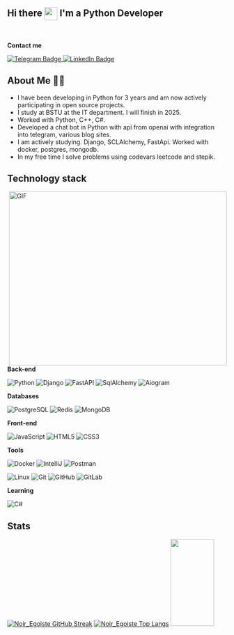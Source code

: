 ## Hi there <img src="https://media.giphy.com/media/hvRJCLFzcasrR4ia7z/giphy.gif" align="center" width="30px"/> I'm a Python Developer
<br>

**Contact me**

 <a href="https://t.me/Noir_Egoiste">
    <img src="https://img.shields.io/badge/Telegram-Noir_Egoiste?style=for-the-badge&logo=telegram&logoColor=blue&labelColor=white&color=%232AABEE" alt="Telegram Badge"/>
</a>
<a href="https://www.linkedin.com/in/dmitrey-kurchin-625782244/">
    <img src="https://img.shields.io/badge/LinkedIn-blue?style=for-the-badge&logo=linkedin&logoColor=white" alt="LinkedIn Badge"/>
</a>


## About Me :man_technologist:

* I have been developing in Python for 3 years and am now actively participating in open source projects.
* I study at BSTU at the IT department. I will finish in 2025.
* Worked with Python, C++, C#.
* Developed a chat bot in Python with api from openai with integration into telegram, various blog sites.
* I am actively studying. Django, SCLAlchemy, FastApi. Worked with docker, postgres, mongodb.
* In my free time I solve problems using codevars leetcode and stepik.

## Technology stack

<img align="right" alt="GIF" src="https://media.giphy.com/media/3NE7JhJgZBHlMfmNEa/giphy.gif" width="500" height="400" raw="true"/>

**Back-end**

![Python](https://img.shields.io/badge/-Python-black?style=flat-square&logo=Python)
![Django](https://img.shields.io/badge/-Django-0aad48?style=flat-square&logo=Django)
![FastAPI](https://img.shields.io/badge/-FastAPI-%2300C7B7?style=flat-square&logo=FastAPI)
![SqlAlchemy](https://img.shields.io/badge/-SqlAlchemy-FCA121?style=flat-square&logo=SqlAlchemy)
![Aiogram](#)

**Databases**

![PostgreSQL](https://camo.githubusercontent.com/7bf012dbc1e9ea0ac6740e661e9a0c8ae9e49314f21eb4ab92a9f015c27d19df/68747470733a2f2f696d672e736869656c64732e696f2f62616467652f2d506f737467726573716c2d2532333263336535303f7374796c653d666c61742d737175617265266c6f676f3d506f737467726573716c)
![Redis](https://img.shields.io/badge/-Redis-FCA121?style=flat-square&logo=Redis)
![MongoDB](#)

**Front-end**

![JavaScript](https://img.shields.io/badge/-JavaScript-%23F7DF1C?style=flat-square&logo=javascript&logoColor=000000&labelColor=%23F7DF1C&color=%23FFCE5A)
![HTML5](https://img.shields.io/badge/-HTML5-%23E44D27?style=flat-square&logo=html5&logoColor=ffffff)
![CSS3](https://img.shields.io/badge/-CSS3-%231572B6?style=flat-square&logo=css3)

**Tools**

![Docker](https://img.shields.io/badge/-Docker-46a2f1?style=flat-square&logo=docker&logoColor=white)
![IntelliJ](https://img.shields.io/badge/-IntelliJ%20IDEA-ffce5a?style=flat-square&logo=jetbrains)
![Postman](https://img.shields.io/badge/Postman-FCA121?style=flat-square&logo=postman)

![Linux](https://img.shields.io/badge/Linux-black?style=flat-square&logo=linux)
![Git](https://img.shields.io/badge/-Git-black?style=flat-square&logo=git)
![GitHub](https://img.shields.io/badge/-GitHub-181717?style=flat-square&logo=github)
![GitLab](https://img.shields.io/badge/-GitLab-FCA121?style=flat-square&logo=gitlab)

**Learning**

![С#](https://img.shields.io/badge/-%D0%A1Sharp-1d72b1?style=flat-square&logo=csharp)

## Stats
[![Noir_Egoiste GitHub Streak](http://github-readme-streak-stats.herokuapp.com?user=NoirEgoiste&theme=nightowl)](https://git.io/streak-stats)
[![Noir_Egoiste Top Langs](https://github-readme-stats.vercel.app/api/top-langs/?username=NoirEgoiste&layout=compact&theme=tokyonight)](https://github.com/NoirEgoiste/github-readme-stats)
<img src="https://media.giphy.com/media/WUlplcMpOCEmTGBtBW/giphy.gif" width="100" height="200">	
